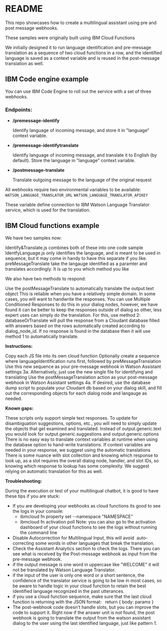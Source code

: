 # README

This repo showcases how to create a multilingual assistant using pre and post message webhooks.

These samples were originally built using IBM Cloud Functions

We initially designed it to run language identification and pre-message translation as a sequence of two cloud functions in a row, and the identified language is saved as a context variable and is reused in the post-message translation as well.

## IBM Code engine example

You can use IBM Code Engine to roll out the service with a set of three webhooks.

### Endpoints:

- **/premessage-identify**

	Identify language of incoming message, and store it in "language" context variable.

- **/premessage-identifytranslate**

	Identify language of incoming message, and translate it to English (by default). Store the language in "language" context variable.

- **/postmessage-translate**

	Translate outgoing message to the language of the original request

All webhooks require two environmental variables to be available:
`WATSON_LANGUAGE_TRANSLATOR_URL`
`WATSON_LANGUAGE_TRANSLATOR_APIKEY`

These variable define connection to IBM Watson Language Translator service, which is used for the translation.


## IBM Cloud functions example

We have two samples now:

   Identify&Translate.js combines both of these into one code sample
   IdentfyLanguage.js only identifies the language, and is meant to be used in sequence, but it may come in handy to have this separate if you like.
   preMessageTranslate take the langauge identified as a paramter and translates accordingly. It is up to you which method you like

We also have two methods to respond:

   Use the postMessageTranslate to automatically translate the output.text object This is reliable when you have a relatively simple domain. In some cases, you will want to handwrite the responses. You can use Multiple Conditioned Responses to do this in your dialog nodes, however, we have found it can be better to keep the responses outside of dialog so other, less expert uses can simply do the translation. For this, use method 2:
    databaseOrTranslate will pull the response from a Cloudant database filled with answers based on the rows automatically created according to dialog_node_id. If no response is found in the database then it will use method 1 to automatically translate.

**Instructions:**

   Copy each JS file into its own cloud function
   Optionally create a sequence where languageIdentification runs first, followed by preMessageTranslation
   Use this new sequence as your pre-message webhook in Watson Assistant settings 3a. Alternatively, just use the new single file for identifying and translating
   Use the postMessageTranslation action as your post-message webhook in Watson Assistant settings 4a. If desired, use the database dump script to populate your Cloudant db based on your dialog skill, and fill out the corresponding objects for each dialog node and langauge as needed.

**Known gaps:**

   These scripts only support simple text responses. To update for disambiguation suggestions, options, etc., you will need to simply update the objects that get examined and translated. Instead of output.generic.text you would look for output.generic.suggestions and output.generic.options
   There is no easy way to translate context variables at runtime when using the database option to hand-write translations. If context variables are needed in your response, we suggest using the automatic translations
   There is some nuance with slot collection and knowing which response to look up, as a slot requires the overall dialog node, handler, and slot IDs, so knowing which response to lookup has some complexity. We suggest relying on automatic translation for this as well.

**Troubleshooting:**

   During the execution or test of your multilingual chatbot, it is good to have these tips if you are stuck:
   - If you are developing your webhooks as cloud functions its good to see the logs in your console:
      - ibmcloud fn property set --namespace "NAMESPACE"
      - ibmcloud fn activation poll
        Note: you can also go to the activation dashboard of your cloud functions to see the logs without running the command line
   - Disable Autocorrection for Multilingual Input, this will avoid  auto-correcting some words in other languages that break the translation.
   - Check the Assistant Analytics section to check the logs. There you can see what is received by the Post-message webhook as input from the pre-message webhook.
   - if the output message is one word in uppercase like "WELCOME" it will not be translated by Watson Language Translator.
   - if the input of the user is only one word or a short sentence, the confidence of the translator service is going to be low in most cases, so be aware to handle logic in your cloud function to retain the best identified language recognized in the past utterances.
   - if you use a cloud function sequence, make sure that the last cloud function is returning with the JSON format:   return { body: params }
   - The post-webhook code doesn't handle slots, but you can improve the code to support it. Right now if the answer unit is not found, the post webhook is going to translate the output from the watson assistant dialog to the user using the last identified language, just like pattern 1.
